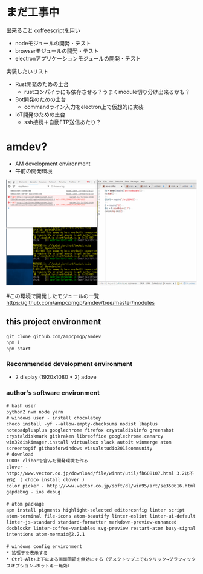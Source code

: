 # まだ工事中

出来ること
coffeescriptを用い
* nodeモジュールの開発・テスト
* browserモジュールの開発・テスト
* electronアプリケーションモジュールの開発・テスト

実装したいリスト
* Rust開発のための土台
  * rustコンパイラにも依存させる？うまくmodule切り分け出来るかも？
* Bot開発のための土台
  * commandライン入力をelectron上で仮想的に実装
* IoT開発のための土台
  * ssh接続＋自動FTP送信あたり？


# amdev?
* AM development environment
* 午前の開発環境

![](img/Animation.gif)

#この環境で開発したモジュールの一覧
https://github.com/ampcpmgp/amdev/tree/master/modules


## this project environment
```
git clone github.com/ampcpmgp/amdev
npm i
npm start
```

### Recommended development environment
* 2 display (1920x1080 * 2) adove

### author's software environment

```
# bash user
python2 nvm node yarn
# windows user - install chocolatey
choco install -yf --allow-empty-checksums nodist lhaplus notepadplusplus googlechrome firefox crystaldiskinfo greenshot crystaldiskmark gitkraken libreoffice googlechrome.canarcy win32diskimager.install virtualbox slack autoit winmerge atom screentogif githubforwindows visualstudio2015community
# download
TODO: cliborを含んだ開発環境を作る
clover - http://www.vector.co.jp/download/file/winnt/util/fh608107.html 3.2は不安定　( choco install clover )
color picker - http://www.vector.co.jp/soft/dl/win95/art/se350616.html
gapdebug - ios debug

# atom package
apm install pigments highlight-selected editorconfig linter script atom-terminal file-icons atom-beautify linter-eslint linter-ui-default linter-js-standard standard-formatter markdown-preview-enhanced docblockr linter-coffee-variables svg-preview restart-atom busy-signal intentions atom-mermaid@2.2.1

# windows config environment
* 拡張子を表示する
* Ctrl+Alt+上下による画面回転を無効にする（デスクトップ上で右クリック→グラフィックスオプション→ホットキー無効）
